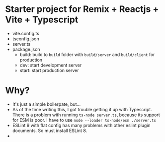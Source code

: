 # Starter project for Remix + Reactjs + Vite + Typescript
- vite.config.ts
- tsconfig.json
- server.ts
- package.json
  - build: build to `build` folder with `build/server` and `build/client` for production
  - dev: start development server
  - start: start production server

# Why?
- It's just a simple boilerpate, but...
- As of the time writing this, I got trouble getting it up with Typescript. There is a problem with running `ts-node server.ts`, because its support for ESM is poor. I have to use `node --loader ts-node/esm ./server.ts`
- ESLint 9 with flat config has many problems with other eslint plugin documents. So must install ESLint 8.
- 